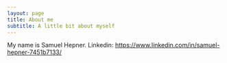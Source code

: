 ```yaml
---
layout: page
title: About me
subtitle: A little bit about myself
---
```


My name is Samuel Hepner. 
Linkedin: https://www.linkedin.com/in/samuel-hepner-7451b7133/ 

